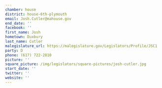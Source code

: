 ```yaml
---
chamber: house
district: house-6th-plymouth
email: Josh.Cutler@mahouse.gov
end_date: ''
facebook: ''
first_name: Josh
hometown: Duxbury
last_name: Cutler
malegislature_url: https://malegislature.gov/Legislators/Profile/JSC1
party: D
phone: (617) 722-2810
picture: ''
square_picture: /img/legislators/square-pictures/josh-cutler.jpg
start_date: ''
twitter: ''
website: ''
---
```

